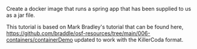 Create a docker image that runs a spring app that has been supplied to us as a jar file.

This tutorial is based on Mark Bradley's tutorial that can be found here, https://github.com/braddle/osf-resources/tree/main/006-containers/containerDemo updated to work with the KillerCoda format.